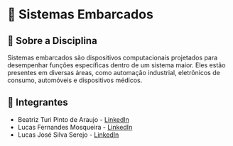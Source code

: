 # 📌 Sistemas Embarcados

## 📖 Sobre a Disciplina
Sistemas embarcados são dispositivos computacionais projetados para desempenhar funções específicas dentro de um sistema maior. Eles estão presentes em diversas áreas, como automação industrial, eletrônicos de consumo, automóveis e dispositivos médicos.

## 👥 Integrantes
- Beatriz Turi Pinto de Araujo - [LinkedIn](https://linkedin.com/in/beatrizturi)
- Lucas Fernandes Mosqueira - [LinkedIn](https://linkedin.com/in/lucasjserejo)
- Lucas José Silva Serejo - [LinkedIn](https://linkedin.com/in/lucas-fernandes-mosqueira)